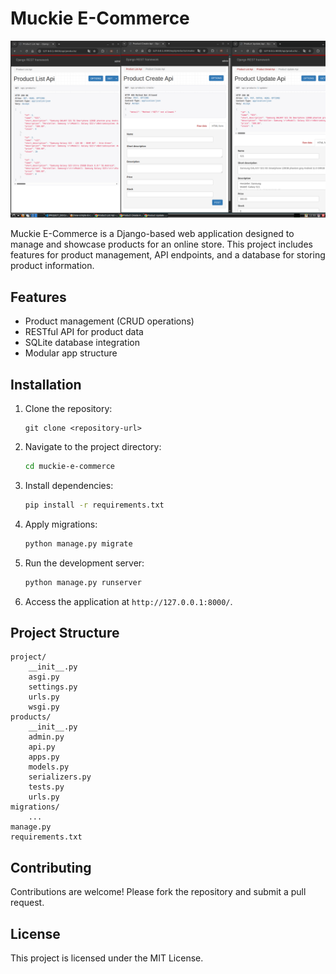 # Muckie E-Commerce

![Project Screenshot](Django_Simple_E_Commerce_app.png)

Muckie E-Commerce is a Django-based web application designed to manage and showcase products for an online store. This project includes features for product management, API endpoints, and a database for storing product information.

## Features
- Product management (CRUD operations)
- RESTful API for product data
- SQLite database integration
- Modular app structure

## Installation

1. Clone the repository:
   ```bashj
   git clone <repository-url>
   ```

2. Navigate to the project directory:
   ```bash
   cd muckie-e-commerce
   ```

3. Install dependencies:
   ```bash
   pip install -r requirements.txt
   ```

4. Apply migrations:
   ```bash
   python manage.py migrate
   ```

5. Run the development server:
   ```bash
   python manage.py runserver
   ```

6. Access the application at `http://127.0.0.1:8000/`.

## Project Structure

```
project/
    __init__.py
    asgi.py
    settings.py
    urls.py
    wsgi.py
products/
    __init__.py
    admin.py
    api.py
    apps.py
    models.py
    serializers.py
    tests.py
    urls.py
migrations/
    ...
manage.py
requirements.txt
```

## Contributing

Contributions are welcome! Please fork the repository and submit a pull request.

## License

This project is licensed under the MIT License.